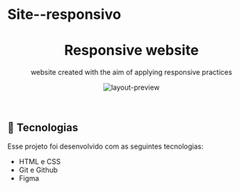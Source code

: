 # Site--responsivo
<h1 align="center"> Responsive website </h1>

<p align="center">
website created with the aim of applying responsive practices<br/>
</p>

<p align="center">
  <img alt="layout-preview" src="https://i.imgur.com/20xClKp.png">
</p>

<br>


## 🚀 Tecnologias

Esse projeto foi desenvolvido com as seguintes tecnologias:

- HTML e CSS
- Git e Github
- Figma

